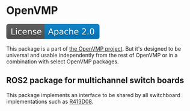 # OpenVMP

[![License](./license.svg)](./LICENSE.txt)

This package is a part of [the OpenVMP project](https://github.com/openvmp/openvmp).
But it's designed to be universal and usable independently from the rest of OpenVMP or in a combination with select OpenVMP packages.

## ROS2 package for multichannel switch boards

This package implements an interface to be shared by all switchboard implementations such as [R413D08](https://github.com/openvmp/switch_r413d08/).

